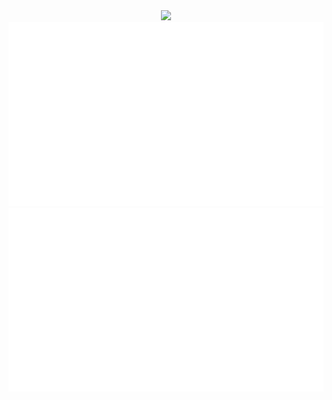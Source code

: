 <div align=center>
  <img src="https://readme-typing-svg.herokuapp.com?font=menlo?color=%23389AF7&center=true&vCenter=true&width=500&lines=Hi+there!+I'm+Minh!;Objective-C+%E2%80%A2+JavaScript+%E2%80%A2%C2%A0C%2B%2B">
</div>
<div align="center">  
  <img src="https://github.com/Minh-Ton/Minh-Ton/raw/master/generated/overview.svg">
  <img src="https://github.com/Minh-Ton/Minh-Ton/raw/master/generated/languages.svg">
</div>
